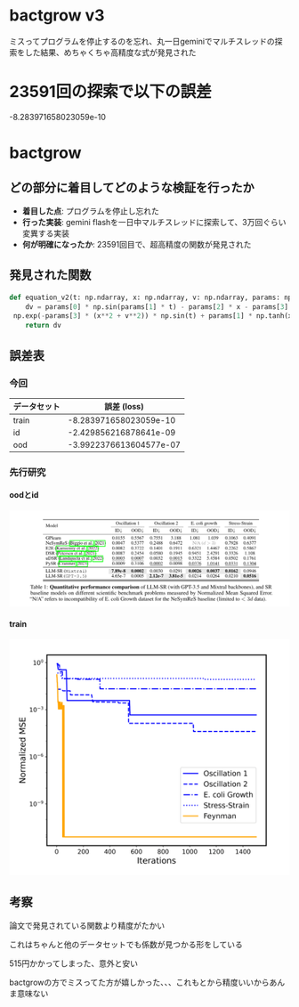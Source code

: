 # bactgrow v3

ミスってプログラムを停止するのを忘れ、丸一日geminiでマルチスレッドの探索をした結果、めちゃくちゃ高精度な式が発見された

# 23591回の探索で以下の誤差
-8.283971658023059e-10

# bactgrow

## どの部分に着目してどのような検証を行ったか

* **着目した点**: プログラムを停止し忘れた
* **行った実装**: gemini flashを一日中マルチスレッドに探索して、3万回ぐらい変異する実装
* **何が明確になったか**: 23591回目で、超高精度の関数が発見された

## 発見された関数
```python
def equation_v2(t: np.ndarray, x: np.ndarray, v: np.ndarray, params: np.ndarray) -> np.ndarray:
    dv = params[0] * np.sin(params[1] * t) - params[2] * x - params[3] * v + params[4] * x**2 - params[5] * v**3 + params[6] * np.cos(params[7] * t) * v - params[8] * x * v + params[9] *
 np.exp(-params[3] * (x**2 + v**2)) * np.sin(t) + params[1] * np.tanh(x) # Included tanh(x)
    return dv
```

## 誤差表

### 今回
| データセット | 誤差 (loss)            |
|--------------|------------------------|
| train        | -8.283971658023059e-10  |
| id           | -2.429856216878641e-09  |
| ood          | -3.9922376613604577e-07 |

### 先行研究
#### oodとid
![alt text](oodとidの誤差表.png)
#### train
![alt text](探索中の誤差の遷移.png)

## 考察
論文で発見されている関数より精度がたかい

これはちゃんと他のデータセットでも係数が見つかる形をしている

515円かかってしまった、意外と安い

bactgrowの方でミスってた方が嬉しかった、、、これもとから精度いいからあんま意味ない
